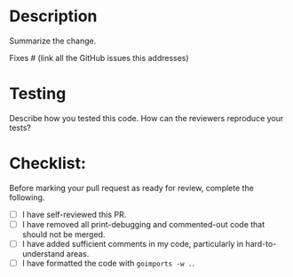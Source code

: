 # Description
Summarize the change.

Fixes #<issue-number> (link all the GitHub issues this addresses)

# Testing
Describe how you tested this code. How can the reviewers reproduce your tests?

# Checklist:
Before marking your pull request as ready for review, complete the following.

- [ ] I have self-reviewed this PR.
- [ ] I have removed all print-debugging and commented-out code that should not be merged.
- [ ] I have added sufficient comments in my code, particularly in hard-to-understand areas.
- [ ] I have formatted the code with `goimports -w .`.
